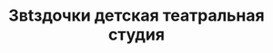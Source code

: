 ---
title: Звtздочки детская театральная студия
address: |
  г. Запорожье, ул. Товарищеская, д.43 (Центр развития детей "Гармония")
phone:
  - (098) 243-05-63
url: ''
about: ''
searchTitle: 'Звздочки, г. Запорожье, ул. Товарищеская, д.43 '
tags:
  - Театральные студии для детей
geometry:
  location:
    lat: 47.8915528
    lng: 35.0660781
  viewport:
    northeast:
      lat: 47.8928427302915
      lng: 35.0675743802915
    southwest:
      lat: 47.8901447697085
      lng: 35.0648764197085
place_id: ChIJySPDAjtk3EARTuZUD5MuwKs

---